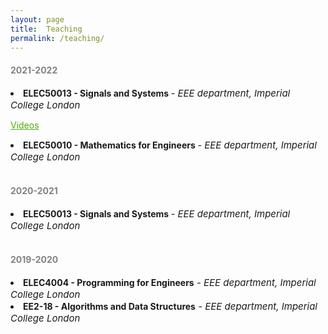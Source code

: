 ```yaml
---
layout: page
title:  Teaching
permalink: /teaching/
---
```

<h4 style="color:#828282"> 2021-2022 </h4>
<li><b>ELEC50013 - Signals and Systems </b> <i style="font-size:15px"> - EEE department, Imperial College London</i></li>
<p class="indent"> <a style="color:#4CAE04" href="https://youtube.com/playlist?list=PLvTjxM_gc8NY_7kWzf3IYvSMbhbsI6JEw"> Videos</a></p>
<li><b>ELEC50010 - Mathematics for Engineers </b> <i style="font-size:15px"> - EEE department, Imperial College London</i></li>
<!-- <p class="indent" style="color:#4CAE04">Problem Sheets</p> -->
<br>

<h4 style="color:#828282"> 2020-2021 </h4>
<li><b>ELEC50013 - Signals and Systems </b> <i style="font-size:15px"> - EEE department, Imperial College London</i></li>
<!-- <p class="indent" style="color:#4CAE04">Problem Sheets</p> -->
<br>
<h4 style="color:#828282"> 2019-2020 </h4>
<li><b>ELEC4004 - Programming for Engineers</b><i style="font-size:15px"> - EEE department, Imperial College London</i></li>
<li><b>EE2-18 - Algorithms and Data Structures</b><i style="font-size:15px"> - EEE department, Imperial College London</i></li>
